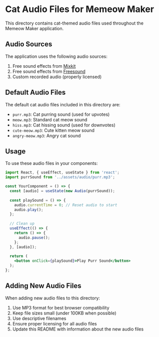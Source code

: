 # Cat Audio Files for Memeow Maker

This directory contains cat-themed audio files used throughout the Memeow Maker application.

## Audio Sources

The application uses the following audio sources:

1. Free sound effects from [Mixkit](https://mixkit.co/free-sound-effects/cat/)
2. Free sound effects from [Freesound](https://freesound.org/browse/tags/cat/)
3. Custom recorded audio (properly licensed)

## Default Audio Files

The default cat audio files included in this directory are:

- `purr.mp3`: Cat purring sound (used for upvotes)
- `meow.mp3`: Standard cat meow sound
- `hiss.mp3`: Cat hissing sound (used for downvotes)
- `cute-meow.mp3`: Cute kitten meow sound
- `angry-meow.mp3`: Angry cat sound

## Usage

To use these audio files in your components:

```jsx
import React, { useEffect, useState } from 'react';
import purrSound from '../assets/audio/purr.mp3';

const YourComponent = () => {
  const [audio] = useState(new Audio(purrSound));
  
  const playSound = () => {
    audio.currentTime = 0; // Reset audio to start
    audio.play();
  };
  
  // Clean up
  useEffect(() => {
    return () => {
      audio.pause();
    };
  }, [audio]);
  
  return (
    <button onClick={playSound}>Play Purr Sound</button>
  );
};
```

## Adding New Audio Files

When adding new audio files to this directory:

1. Use MP3 format for best browser compatibility
2. Keep file sizes small (under 100KB when possible)
3. Use descriptive filenames
4. Ensure proper licensing for all audio files
5. Update this README with information about the new audio files
